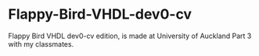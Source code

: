 # Flappy-Bird-VHDL-dev0-cv
 Flappy Bird VHDL dev0-cv edition, is made at University of Auckland Part 3 with my classmates.
